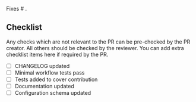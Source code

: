 Fixes # .

## Checklist

Any checks which are not relevant to the PR can be pre-checked by the PR creator. All others should be checked by the reviewer. You can add extra checklist items here if required by the PR.

- [ ] CHANGELOG updated
- [ ] Minimal workflow tests pass
- [ ] Tests added to cover contribution
- [ ] Documentation updated
- [ ] Configuration schema updated
